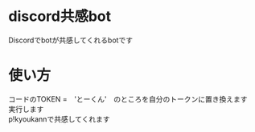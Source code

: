 # discord共感bot
Discordでbotが共感してくれるbotです
# 使い方
コードのTOKEN =　'とーくん'　のところを自分のトークンに置き換えます</br>
実行します</br>
p!kyoukannで共感してくれます</br>
